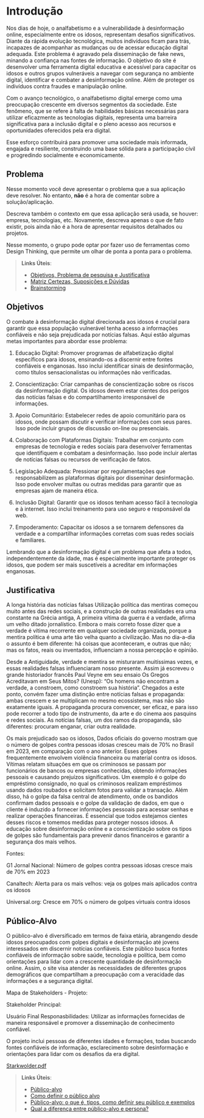# Introdução

Nos dias de hoje, o analfabetismo e a vulnerabilidade à desinformação online, especialmente entre os idosos, representam desafios significativos. Diante da rápida evolução tecnológica, muitos indivíduos ficam para trás, incapazes de acompanhar as mudanças ou de acessar educação digital adequada. Este problema é agravado pela disseminação de fake news, minando a confiança nas fontes de informação. O objetivo do site é desenvolver uma ferramenta digital educativa e acessível para capacitar os idosos e outros grupos vulneráveis a navegar com segurança no ambiente digital, identificar e combater a desinformação online. Além de proteger os indivíduos contra fraudes e manipulação online.

Com o avanço tecnológico, o analfabetismo digital emerge como uma preocupação crescente em diversos segmentos da sociedade. Este fenômeno, que se refere à falta de habilidades básicas necessárias para utilizar eficazmente as tecnologias digitais, representa uma barreira significativa para a inclusão digital e o pleno acesso aos recursos e oportunidades oferecidos pela era digital.

Esse esforço contribuirá para promover uma sociedade mais informada, engajada e resiliente, construindo uma base sólida para a participação cívil e progredindo socialmente e economicamente.

## Problema

Nesse momento você deve apresentar o problema que a sua aplicação deve resolver. No entanto, **não** é a hora de comentar sobre a solução/aplicação.

Descreva também o contexto em que essa aplicação será usada, se  houver: empresa, tecnologias, etc. Novamente, descreva apenas o que de fato existir, pois ainda não é a hora de apresentar requisitos detalhados ou projetos.

Nesse momento, o grupo pode optar por fazer uso  de ferramentas como Design Thinking, que permite um olhar de ponta a ponta para o problema.

> **Links Úteis**:
> - [Objetivos, Problema de pesquisa e Justificativa](https://medium.com/@versioparole/objetivos-problema-de-pesquisa-e-justificativa-c98c8233b9c3)
> - [Matriz Certezas, Suposições e Dúvidas](https://medium.com/educa%C3%A7%C3%A3o-fora-da-caixa/matriz-certezas-suposi%C3%A7%C3%B5es-e-d%C3%BAvidas-fa2263633655)
> - [Brainstorming](https://www.euax.com.br/2018/09/brainstorming/)

## Objetivos

O combate à desinformação digital direcionada aos idosos é crucial para garantir que essa população vulnerável tenha acesso a informações confiáveis e não seja prejudicada por notícias falsas. Aqui estão algumas metas importantes para abordar esse problema:

1. Educação Digital: Promover programas de alfabetização digital específicos para idosos, ensinando-os a discernir entre fontes confiáveis e enganosas. Isso inclui identificar sinais de desinformação, como títulos sensacionalistas ou informações não verificadas.

2. Conscientização: Criar campanhas de conscientização sobre os riscos da desinformação digital. Os idosos devem estar cientes dos perigos das notícias falsas e do compartilhamento irresponsável de informações.

3. Apoio Comunitário: Estabelecer redes de apoio comunitário para os idosos, onde possam discutir e verificar informações com seus pares. Isso pode incluir grupos de discussão on-line ou presenciais.

4. Colaboração com Plataformas Digitais: Trabalhar em conjunto com empresas de tecnologia e redes sociais para desenvolver ferramentas que identifiquem e combatam a desinformação. Isso pode incluir alertas de notícias falsas ou recursos de verificação de fatos.

5. Legislação Adequada: Pressionar por regulamentações que responsabilizem as plataformas digitais por disseminar desinformação. Isso pode envolver multas ou outras medidas para garantir que as empresas ajam de maneira ética.

6. Inclusão Digital: Garantir que os idosos tenham acesso fácil à tecnologia e à internet. Isso inclui treinamento para uso seguro e responsável da web.

7. Empoderamento: Capacitar os idosos a se tornarem defensores da verdade e a compartilhar informações corretas com suas redes sociais e familiares.

Lembrando que a desinformação digital é um problema que afeta a todos, independentemente da idade, mas é especialmente importante proteger os idosos, que podem ser mais suscetíveis a acreditar em informações enganosas.

## Justificativa

A longa história das notícias falsas
Utilização política das mentiras começou muito antes das redes sociais, e a construção de outras realidades era uma constante na Grécia antiga, A primeira vítima da guerra é a verdade, afirma um velho ditado jornalístico. Embora o mais correto fosse dizer que a verdade é vítima recorrente em qualquer sociedade organizada, porque a mentira política é uma arte tão velha quanto a civilização. Mas no dia-a-dia o assunto é bem diferente: há coisas que aconteceram, e outras que não; mas os fatos, reais ou inventados, influenciam a nossa percepção e opinião.

Desde a Antiguidade, verdade e mentira se misturaram muitíssimas vezes, e essas realidades falsas influenciaram nosso presente. Assim já escreveu o grande historiador francês Paul Veyne em seu ensaio Os Gregos Acreditavam em Seus Mitos? (Unesp): “Os homens não encontram a verdade, a constroem, como constroem sua história”. Chegados a este ponto, convém fazer uma distinção entre notícias falsas e propaganda: ambas crescem e se multiplicam no mesmo ecossistema, mas não são exatamente iguais. A propaganda procura convencer, ser eficaz, e para isso pode recorrer a todo tipo de instrumento, da arte e do cinema aos pasquins e redes sociais. As notícias falsas, um dos ramos da propaganda, são diferentes: procuram enganar, criar outra realidade.

Os mais prejudicado sao os idosos, Dados oficiais do governo mostram que o número de golpes contra pessoas idosas cresceu mais de 70% no Brasil em 2023, em comparação com o ano anterior. Esses golpes frequentemente envolvem violência financeira ou material contra os idosos. Vítimas relatam situações em que os criminosos se passam por funcionários de bancos ou empresas conhecidas, obtendo informações pessoais e causando prejuízos significativos.
Um exemplo é o golpe do empréstimo consignado, no qual os criminosos realizam empréstimos usando dados roubados e solicitam fotos para validar a transação. Além disso, há o golpe da falsa central de atendimento, onde os bandidos confirmam dados pessoais e o golpe da validação de dados, em que o cliente é induzido a fornecer informações pessoais para acessar senhas e realizar operações financeiras.
É essencial que todos estejamos cientes desses riscos e tomemos medidas para proteger nossos idosos. A educação sobre desinformação online e a conscientização sobre os tipos de golpes são fundamentais para prevenir danos financeiros e garantir a segurança dos mais velhos.

Fontes:

G1 Jornal Nacional: Número de golpes contra pessoas idosas cresce mais de 70% em 2023

Canaltech: Alerta para os mais velhos: veja os golpes mais aplicados contra os idosos

Universal.org: Cresce em 70% o número de golpes virtuais contra idosos

## Público-Alvo

O público-alvo é diversificado em termos de faixa etária, abrangendo desde idosos preocupados com golpes digitais e desinformação até jovens interessados em discernir notícias confiáveis. Este público busca fontes confiáveis de informação sobre saúde, tecnologia e política, bem como orientações para lidar com a crescente quantidade de desinformação online. Assim, o site visa atender às necessidades de diferentes grupos demográficos que compartilham a preocupação com a veracidade das informações e a segurança digital.

Mapa de Stakeholders - Projeto:

Stakeholder Principal:

Usuário Final Responasbilidades: Utilizar as informações fornecidas de maneira responsável e promover a disseminação de conhecimento confiável.

O projeto inclui pessoas de diferentes idades e formações, todas buscando fontes confiáveis de informação, esclarecimento sobre desinformação e orientações para lidar com os desafios da era digital.

[Starkwolder.pdf](https://github.com/ICEI-PUC-Minas-PMV-SI/pmv-si-2024-1-pe1-t2-desinformacaodigital/files/14580519/Starkwolder.pdf)

> **Links Úteis**:
> - [Público-alvo](https://blog.hotmart.com/pt-br/publico-alvo/)
> - [Como definir o público alvo](https://exame.com/pme/5-dicas-essenciais-para-definir-o-publico-alvo-do-seu-negocio/)
> - [Público-alvo: o que é, tipos, como definir seu público e exemplos](https://klickpages.com.br/blog/publico-alvo-o-que-e/)
> - [Qual a diferença entre público-alvo e persona?](https://rockcontent.com/blog/diferenca-publico-alvo-e-persona/)
